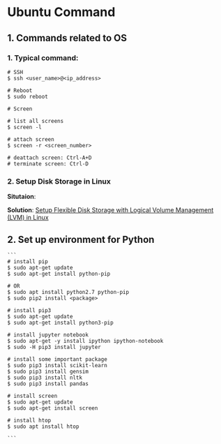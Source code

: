 # Ubuntu Command #

## 1. Commands related to OS

### 1. Typical command:

```
# SSH
$ ssh <user_name>@<ip_address>

# Reboot
$ sudo reboot

# Screen

# list all screens
$ screen -l

# attach screen
$ screen -r <screen_number>

# deattach screen: Ctrl-A+D
# terminate screen: Ctrl-D
```

### 2. Setup Disk Storage in Linux

**Situtaion**:

**Solution**: [Setup Flexible Disk Storage with Logical Volume Management (LVM) in Linux](https://www.tecmint.com/create-lvm-storage-in-linux/)


## 2. Set up environment for Python
    ```
    # install pip
    $ sudo apt-get update
    $ sudo apt-get install python-pip

    # OR
    $ sudo apt install python2.7 python-pip
    $ sudo pip2 install <package>

    # install pip3
    $ sudo apt-get update
    $ sudo apt-get install python3-pip

    # install jupyter notebook
    $ sudo apt-get -y install ipython ipython-notebook
    $ sudo -H pip3 install jupyter

    # install some important package
    $ sudo pip3 install scikit-learn
    $ sudo pip3 install gensim
    $ sudo pip3 install nltk
    $ sudo pip3 install pandas

    # install screen
    $ sudo apt-get update
    $ sudo apt-get install screen

    # install htop
    $ sudo apt install htop
    
    ```